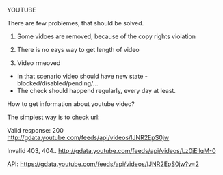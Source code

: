 YOUTUBE

There are few problemes, that should be solved.

1. Some vidoes are removed, because of the copy rights violation
2. There is no eays way to get length of video


1. Video rmeoved
  - In that scenario video should have new state - blocked/disabled/pending/...
  - The check should happend regularly, every day at least.

How to get information about youtube video?

The simplest way is to check url: 

Valid response: 200 http://gdata.youtube.com/feeds/api/videos/IJNR2EpS0jw

Invalid 403, 404.. http://gdata.youtube.com/feeds/api/videos/Lz0jEllqM-0

API:
https://gdata.youtube.com/feeds/api/videos/IJNR2EpS0jw?v=2

